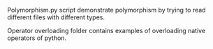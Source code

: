 Polymorphism.py script demonstrate polymorphism by trying to read different files with different types.

Operator overloading folder contains examples of overloading native operators of python.